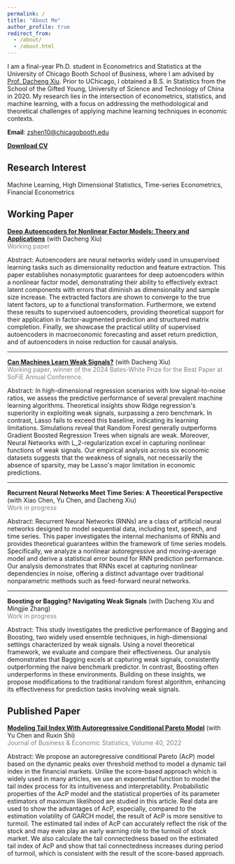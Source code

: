 ```yaml
---
permalink: /
title: "About Me"
author_profile: true
redirect_from: 
  - /about/
  - /about.html
---
```


I am a final-year Ph.D. student in Econometrics and Statistics at the University of Chicago Booth School of Business, where I am advised by [Prof. Dacheng Xiu](https://dachxiu.chicagobooth.edu/). Prior to UChicago, I obtained a B.S. in Statistics from the School of the Gifted Young, University of Science and Technology of China in 2020. My research lies in the intersection of econometrics, statistics, and machine learning, with a focus on addressing the methodological and theoretical challenges of applying machine learning techniques in economic contexts.

**Email**: zshen10@chicagobooth.edu

**[Download CV](_pages/CV.pdf)** 

## Research Interest
Machine Learning, High Dimensional Statistics, Time-series Econometrics, Financial Econometrics

## Working Paper

**[Deep Autoencoders for Nonlinear Factor Models: Theory and Applications](https://papers.ssrn.com/sol3/papers.cfm?abstract_id=5074409)** (with Dacheng Xiu)  
<span style="color:gray;">Working paper</span>

Abstract: Autoencoders are neural networks widely used in unsupervised learning tasks such as dimensionality reduction and feature extraction. This paper establishes nonasymptotic guarantees for deep autoencoders within a nonlinear factor model, demonstrating their ability to effectively extract latent components with errors that diminish as dimensionality and sample size increase. The extracted factors are shown to converge to the true latent factors, up to a functional transformation. Furthermore, we extend these results to supervised autoencoders, providing theoretical support for their application in factor-augmented prediction and structured matrix completion. Finally, we showcase the practical utility of supervised autoencoders in macroeconomic forecasting and asset return prediction, and of autoencoders in noise reduction for causal analysis.



---

**[Can Machines Learn Weak Signals?](https://papers.ssrn.com/sol3/papers.cfm?abstract_id=4722678)** (with Dacheng Xiu)  
<span style="color:gray;">Working paper, winner of the 2024 Bates-White Prize for the Best Paper at SoFiE Annual Conference.</span>


Abstract: In high-dimensional regression scenarios with low signal-to-noise ratios, we assess the predictive performance of several prevalent machine learning algorithms. Theoretical insights show Ridge regression's superiority in exploiting weak signals, surpassing a zero benchmark. In contrast, Lasso fails to exceed this baseline, indicating its learning limitations. Simulations reveal that Random Forest generally outperforms Gradient Boosted Regression Trees when signals are weak. Moreover, Neural Networks with L_2-regularization excel in capturing nonlinear functions of 
weak signals. Our empirical analysis across six economic datasets suggests that the weakness of signals, not necessarily the absence of sparsity, may be Lasso's major limitation in economic predictions.

---

**Recurrent Neural Networks Meet Time Series: A Theoretical Perspective** (with Xiao Chen, Yu Chen, and Dacheng Xiu)  
<span style="color:gray;">Work in progress</span>

Abstract: Recurrent Neural Networks (RNNs) are a class of artificial neural networks designed to model sequential data, including text, speech, and time series. This paper investigates the internal mechanisms of RNNs and provides theoretical guarantees within the framework of time series models. Specifically, we analyze a nonlinear autoregressive and moving-average model  and derive a statistical error bound for RNN prediction performance. Our analysis demonstrates that RNNs excel at capturing nonlinear dependencies in noise, offering a distinct advantage over traditional nonparametric methods such as feed-forward neural networks.

---

**Boosting or Bagging? Navigating Weak Signals** (with Dacheng Xiu and Mingjie Zhang)  
<span style="color:gray;">Work in progress</span>

Abstract: This study investigates the predictive performance of Bagging and Boosting, two widely used ensemble techniques, in high-dimensional settings characterized by weak signals. Using a novel theoretical framework, we evaluate and compare their effectiveness. Our analysis demonstrates that Bagging excels at capturing weak signals, consistently outperforming the naive benchmark predictor. In contrast, Boosting often underperforms in these environments. Building on these insights, we propose modifications to the traditional random forest algorithm, enhancing its effectiveness for prediction tasks involving weak signals.

## Published Paper

**[Modeling Tail Index With Autoregressive Conditional Pareto Model](https://www.tandfonline.com/doi/abs/10.1080/07350015.2020.1832504)** (with Yu Chen and Ruxin Shi)  
<span style="color:gray;">Journal of Business & Economic Statistics, Volume 40, 2022</span>

Abstract: We propose an autoregressive conditional Pareto (AcP) model based on the dynamic peaks over threshold method to model a dynamic tail index in the financial markets. Unlike the score-based approach which is widely used in many articles, we use an exponential function to model the tail index process for its intuitiveness and interpretability. Probabilistic properties of the AcP model and the statistical properties of its parameter estimators of maximum likelihood are studied in this article. Real data are used to show the advantages of AcP, especially, compared to the estimation volatility of GARCH model, the result of AcP is more sensitive to turmoil. The estimated tail index of AcP can accurately reflect the risk of the stock and may even play an early warning role to the turmoil of stock market. We also calculate the tail connectedness based on the estimated tail index of AcP and show that tail connectedness increases during period of turmoil, which is consistent with the result of the score-based approach.

